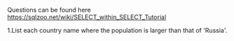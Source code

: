 Questions can be found here https://sqlzoo.net/wiki/SELECT_within_SELECT_Tutorial

1.List each country name where the population is larger than that of 'Russia'. 
```

```
<br>

```

```
<br>

```

```
<br>

```

```
<br>

```

```
<br>

```

```
<br>

```

```
<br>

```

```
<br>

```

```
<br>

```

```
<br>
